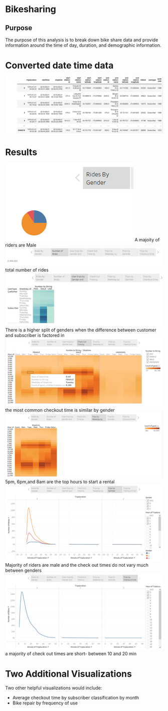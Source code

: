 # Bikesharing
## Purpose
The purpose of this analysis is to break down bike share data and provide information around the time of day, duration, and demographic information. 

# Converted date time data
![IMG_8](https://github.com/mmilner3/Bikesharing2/blob/main/img8.PNG)


# Results
![IMG_1](https://github.com/mmilner3/Bikesharing2/blob/main/img1.PNG)
A majoity of riders are Male
![IMG_2](https://github.com/mmilner3/Bikesharing2/blob/main/img2.PNG)
total number of rides
![IMG_3](https://github.com/mmilner3/Bikesharing2/blob/main/img3.PNG)
There is a higher split of genders when the difference between customer and subscriber is factored in 
![IMG_4](https://github.com/mmilner3/Bikesharing2/blob/main/img4.PNG)
the most common checkout time is similar by gender
![IMG_5](https://github.com/mmilner3/Bikesharing2/blob/main/img5.PNG)
5pm, 6pm,and 8am are the top hours to start a rental
![IMG_6](https://github.com/mmilner3/Bikesharing2/blob/main/img6.PNG)
Majority of riders are male and the check out times do not vary much between genders 
![IMG_7](https://github.com/mmilner3/Bikesharing2/blob/main/img7.PNG)
a majority of check out times are short- between 10 and 20 min

# Two Additional Visualizations
Two other helpful visualizations would include:
- Average checkout time by subscriber classification by month 
- Bike repair by frequency of use